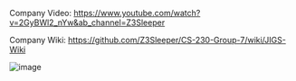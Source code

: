 Company Video: https://www.youtube.com/watch?v=2GyBWl2_nYw&ab_channel=Z3Sleeper

Company Wiki: https://github.com/Z3Sleeper/CS-230-Group-7/wiki/JIGS-Wiki


![image](https://user-images.githubusercontent.com/37034734/235033980-ad0f64df-cc19-4232-a2d2-29fa191b3f45.png)

